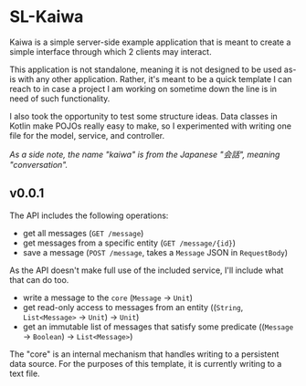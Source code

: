 # SL-Kaiwa

Kaiwa is a simple server-side example application that is meant to create a 
simple interface through which 2 clients may interact. 

This application is not standalone, meaning it is not designed to
be used as-is with any other application. Rather, it's meant to be a 
quick template I can reach to in case a project I am working on sometime 
down the line is in need of such functionality.

I also took the opportunity to test some structure ideas. Data classes in Kotlin make POJOs really easy to make, so I experimented with writing
one file for the model, service, and controller.

_As a side note, the name "kaiwa" is from the Japanese "会話", meaning "conversation"._

## v0.0.1

The API includes the following operations:
- get all messages (`GET /message`)
- get messages from a specific entity (`GET /message/{id}`)
- save a message (`POST /message`, takes a `Message` JSON in `RequestBody`)

As the API doesn't make full use of the included service, I'll include what that can do too.
- write a message to the `core` (`Message` -> `Unit`)
- get read-only access to messages from an entity ((`String`, `List<Message>` -> `Unit`) -> `Unit`)
- get an immutable list of messages that satisfy some predicate ((`Message` -> `Boolean`) -> `List<Message>`)

The "core" is an internal mechanism that handles writing to a persistent
data source. For the purposes of this template, it is currently writing to a text file.